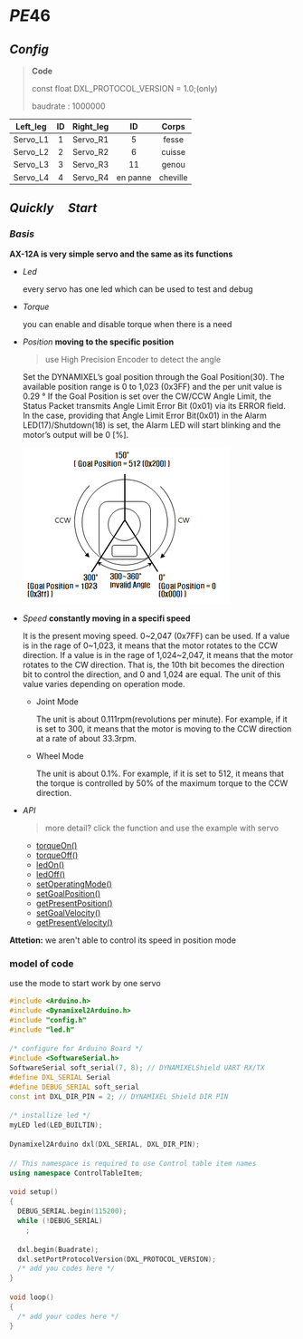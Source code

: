 # $PE46$

## $Config$

> **Code** 
>
> const float DXL_PROTOCOL_VERSION = 1.0;(only)
>
> baudrate : 1000000

| Left_leg |  ID  | Right_leg |    ID    |  Corps   |
| :------: | :--: | :-------: | :------: | :------: |
| Servo_L1 |  1   | Servo_R1  |    5     |  fesse   |
| Servo_L2 |  2   | Servo_R2  |    6     |  cuisse  |
| Servo_L3 |  3   | Servo_R3  |    11    |  genou   |
| Servo_L4 |  4   | Servo_R4  | en panne | cheville |



## $Quickly\quad Start$

### $Basis$

**AX-12A is very simple servo and the same as its functions**

- $Led$

	every servo has one led which can be used to test and debug

- $Torque$

	you can enable and disable torque when there is a need

- $Position$
  **moving to the specific position**

  > use High Precision Encoder to detect the angle

  Set the DYNAMIXEL’s goal position through the Goal Position(30).
  The available position range is 0 to 1,023 (0x3FF) and the per unit value is 0.29 °
  If the Goal Position is set over the CW/CCW Angle Limit, the Status Packet transmits Angle Limit Error Bit (0x01) via its ERROR field. In the case, providing that Angle Limit Error Bit(0x01) in the Alarm LED(17)/Shutdown(18) is set, the Alarm LED will start blinking and the motor’s output will be 0 [%].

  ![angle](img/dx_series_goal_position.png)

- $Speed$
  **constantly moving in a specifi speed**

  It is the present moving speed. 0~2,047 (0x7FF) can be used. If a value is in the rage of 0~1,023, it means that the motor rotates to the CCW direction. If a value is in the rage of 1,024~2,047, it means that the motor rotates to the CW direction. That is, the 10th bit becomes the direction bit to control the direction, and 0 and 1,024 are equal. The unit of this value varies depending on operation mode.

  - Joint Mode

  	The unit is about 0.111rpm(revolutions per minute). For example, if it is set to 300, it means that the motor is moving to the CCW direction at a rate of about 33.3rpm.

  - Wheel Mode

  	The unit is about 0.1%. For example, if it is set to 512, it means that the torque is controlled by 50% of the maximum torque to the CCW direction.

- $API$
	
	> more detail? click the function and use the example with servo
	
	- [torqueOn()](https://emanual.robotis.com/docs/en/popup/arduino_api/torqueOn/)
	- [torqueOff()](https://emanual.robotis.com/docs/en/popup/arduino_api/torqueOff/)
	- [ledOn()](https://emanual.robotis.com/docs/en/popup/arduino_api/ledOn/)
	- [ledOff()](https://emanual.robotis.com/docs/en/popup/arduino_api/ledOff/)
	- [setOperatingMode()](https://emanual.robotis.com/docs/en/popup/arduino_api/setOperatingMode/)
	- [setGoalPosition()](https://emanual.robotis.com/docs/en/popup/arduino_api/setGoalPosition/)
	- [getPresentPosition()](https://emanual.robotis.com/docs/en/popup/arduino_api/getPresentPosition/)
	- [setGoalVelocity()](https://emanual.robotis.com/docs/en/popup/arduino_api/setGoalVelocity/)
	- [getPresentVelocity()](https://emanual.robotis.com/docs/en/popup/arduino_api/getPresentVelocity/)

**Attetion:** we aren't able to control its speed in position mode

### model of code

use the mode to start work by one servo

```C++
#include <Arduino.h>
#include <Dynamixel2Arduino.h>
#include "config.h"
#include "led.h"

/* configure for Arduino Board */
#include <SoftwareSerial.h>
SoftwareSerial soft_serial(7, 8); // DYNAMIXELShield UART RX/TX
#define DXL_SERIAL Serial
#define DEBUG_SERIAL soft_serial
const int DXL_DIR_PIN = 2; // DYNAMIXEL Shield DIR PIN

/* installize led */
myLED led(LED_BUILTIN);

Dynamixel2Arduino dxl(DXL_SERIAL, DXL_DIR_PIN);

// This namespace is required to use Control table item names
using namespace ControlTableItem;

void setup()
{
  DEBUG_SERIAL.begin(115200);
  while (!DEBUG_SERIAL)
    ;

  dxl.begin(Buadrate);
  dxl.setPortProtocolVersion(DXL_PROTOCOL_VERSION);
  /* add you codes here */
}

void loop()
{
  /* add your codes here */
}
```

















